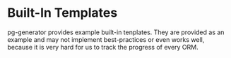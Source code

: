 # Built-In Templates

pg-generator provides example built-in tenplates. They are provided as an example and may not implement best-practices or even works well, because it is very hard for us to track the progress of every ORM.
